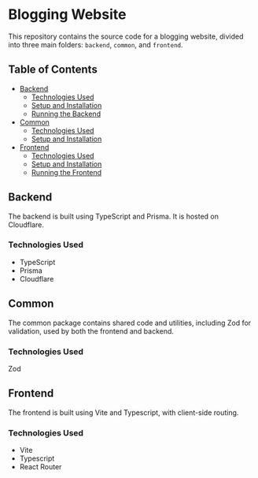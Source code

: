 # Blogging Website

This repository contains the source code for a blogging website, divided into three main folders: `backend`, `common`, and `frontend`.

## Table of Contents

- [Backend](#backend)
  - [Technologies Used](#technologies-used)
  - [Setup and Installation](#setup-and-installation)
  - [Running the Backend](#running-the-backend)
- [Common](#common)
  - [Technologies Used](#technologies-used-1)
  - [Setup and Installation](#setup-and-installation-1)
- [Frontend](#frontend)
  - [Technologies Used](#technologies-used-2)
  - [Setup and Installation](#setup-and-installation-2)
  - [Running the Frontend](#running-the-frontend)

## Backend

The backend is built using TypeScript and Prisma. It is hosted on Cloudflare.

### Technologies Used

- TypeScript
- Prisma
- Cloudflare

## Common
The common package contains shared code and utilities, including Zod for validation, used by both the frontend and backend.

### Technologies Used
Zod

## Frontend
The frontend is built using Vite and Typescript, with client-side routing.

### Technologies Used
- Vite
- Typescript
- React Router
